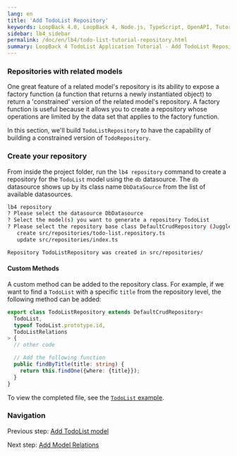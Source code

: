 ```yaml
---
lang: en
title: 'Add TodoList Repository'
keywords: LoopBack 4.0, LoopBack 4, Node.js, TypeScript, OpenAPI, Tutorial
sidebar: lb4_sidebar
permalink: /doc/en/lb4/todo-list-tutorial-repository.html
summary: LoopBack 4 TodoList Application Tutorial - Add TodoList Repository
---
```


### Repositories with related models

One great feature of a related model's repository is its ability to expose a
factory function (a function that returns a newly instantiated object) to return
a 'constrained' version of the related model's repository. A factory function is
useful because it allows you to create a repository whose operations are limited
by the data set that applies to the factory function.

In this section, we'll build `TodoListRepository` to have the capability of
building a constrained version of `TodoRepository`.

### Create your repository

From inside the project folder, run the `lb4 repository` command to create a
repository for the `TodoList` model using the `db` datasource. The `db`
datasource shows up by its class name `DbDataSource` from the list of available
datasources.

```sh
lb4 repository
? Please select the datasource DbDatasource
? Select the model(s) you want to generate a repository TodoList
? Please select the repository base class DefaultCrudRepository (Juggler bridge)
   create src/repositories/todo-list.repository.ts
   update src/repositories/index.ts

Repository TodoListRepository was created in src/repositories/
```

#### Custom Methods

A custom method can be added to the repository class. For example, if we want to
find a `TodoList` with a specific `title` from the repository level, the
following method can be added:

```ts
export class TodoListRepository extends DefaultCrudRepository<
  TodoList,
  typeof TodoList.prototype.id,
  TodoListRelations
> {
  // other code

  // Add the following function
  public findByTitle(title: string) {
    return this.findOne({where: {title}});
  }
}
```

To view the completed file, see the
[`TodoList` example](https://github.com/strongloop/loopback-next/blob/master/examples/todo-list/src/repositories/todo-list.repository.ts).

### Navigation

Previous step: [Add TodoList model](todo-list-tutorial-model.md)

Next step: [Add Model Relations](todo-list-tutorial-relations.md)
